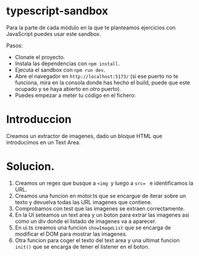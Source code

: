 # typescript-sandbox

Para la parte de cada módulo en la que te planteamos ejercicios con JavaScript puedes usar este sandbox.

Pasos:

- Clonate el proyecto.
- Instala las dependencias con `npm install`.
- Ejecuta el sandbox con `npm run dev`.
- Abre el navegador en `http://localhost:5173/` (si ese puerto no te funciona, mira en la consola donde has hecho el build, puede que este ocupado y se haya abierto en otro puerto).
- Puedes empezar a meter tu código en el fichero:

# Introduccion
Creamos un extractor de imagenes, dado un bloque HTML que introducimos en un Text Area.


# Solucion.

1. Creamos un regex que busque a ```<img ```y luego a ```src= ``` e identificamos la URL.
2. Creamos una funcion en motor.ts que se encargue de iterar sobre un texto y devuelva todas las URL imagenes que contiene.
3. Comprobamos con test que las imagenes se extraen correctamente.
4. En la UI seteamos un text area y un boton para extrar las imagenes asi como un div donde el listado de imagenes va a aparecer.
5. En ui.ts creamos una funcion ```showImageList``` que se encarga de modificar el DOM para mostrar las imagenes.
6. Otra funcion para coger el texto del text area y una ultimat funcion ```init()``` que se encarga de tener el listener en el boton.